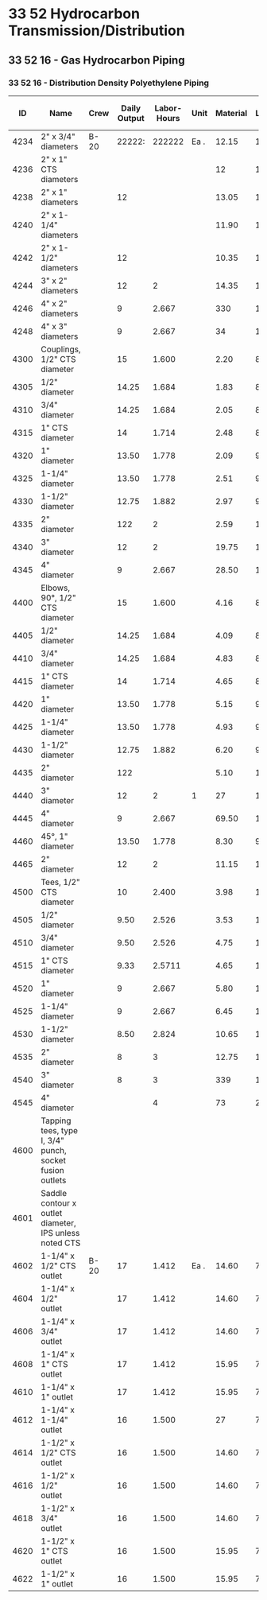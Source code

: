 # 33 52 Hydrocarbon Transmission/Distribution  
## 33 52 16 - Gas Hydrocarbon Piping  
### 33 52 16 - Distribution Density Polyethylene Piping

| ID    | Name                                      | Crew | Daily Output | Labor-Hours | Unit | Material | Labor | Equipment | Total   | Total Incl O&P |
|-------|-------------------------------------------|------|--------------|-------------|------|----------|-------|-----------|---------|----------------|
| 4234  | 2" x 3/4" diameters                       | B-20 | 22222:       | 222222      | Ea . | 12.15    | 101   |           | 113.15  | 164            |
| 4236  | 2" x 1" CTS diameters                     |      |              |             |      | 12       | 101   |           | 113     | 164            |
| 4238  | 2" x 1" diameters                         |      | 12           |             |      | 13.05    | 101   |           | 114.05  | 165            |
| 4240  | 2" x 1-1/4" diameters                     |      |              |             |      | 11.90    | 101   |           | 112.90  | 164            |
| 4242  | 2" x 1-1/2" diameters                     |      | 12           |             |      | 10.35    | 101   |           | 111.35  | 162            |
| 4244  | 3" x 2" diameters                         |      | 12           | 2           |      | 14.35    | 101   |           | 115.35  | 167            |
| 4246  | 4" x 2" diameters                         |      | 9            | 2.667       |      | 330      | 135   |           | 165     | 235            |
| 4248  | 4" x 3" diameters                         |      | 9            | 2.667       |      | 34       | 135   |           | 169     | 240            |
| 4300  | Couplings, 1/2" CTS diameter              |      | 15           | 1.600       |      | 2.20     | 81    |           | 83.20   | 123            |
| 4305  | 1/2" diameter                             |      | 14.25        | 1.684       |      | 1.83     | 85.50 |           | 87.33   | 130            |
| 4310  | 3/4" diameter                             |      | 14.25        | 1.684       |      | 2.05     | 85.50 |           | 87.55   | 130            |
| 4315  | 1" CTS diameter                           |      | 14           | 1.714       |      | 2.48     | 87    |           | 89.48   | 133            |
| 4320  | 1" diameter                               |      | 13.50        | 1.778       |      | 2.09     | 901   |           | 92.09   | 137            |
| 4325  | 1-1/4" diameter                           |      | 13.50        | 1.778       |      | 2.51     | 90    |           | 92.51   | 138            |
| 4330  | 1-1/2" diameter                           |      | 12.75        | 1.882       |      | 2.97     | 95.50 |           | 98.47   | 146            |
| 4335  | 2" diameter                               |      | 122          | 2           |      | 2.59     | 101   |           | 103.59  | 154            |
| 4340  | 3" diameter                               |      | 12           | 2           |      | 19.75    | 101   |           | 120.75  | 173            |
| 4345  | 4" diameter                               |      | 9            | 2.667       |      | 28.50    | 135   |           | 163.50  | 233            |
| 4400  | Elbows, 90°, 1/2" CTS diameter            |      | 15           | 1.600       |      | 4.16     | 811   |           | 85.16   | 126            |
| 4405  | 1/2" diameter                             |      | 14.25        | 1.684       |      | 4.09     | 85.50 |           | 89.59   | 133            |
| 4410  | 3/4" diameter                             |      | 14.25        | 1.684       |      | 4.83     | 85.50 |           | 90.33   | 133            |
| 4415  | 1" CTS diameter                           |      | 14           | 1.714       |      | 4.65     | 87    |           | 91.65   | 135            |
| 4420  | 1" diameter                               |      | 13.50        | 1.778       |      | 5.15     | 90    |           | 95.15   | 141            |
| 4425  | 1-1/4" diameter                           |      | 13.50        | 1.778       |      | 4.93     | 90    |           | 94.93   | 140            |
| 4430  | 1-1/2" diameter                           |      | 12.75        | 1.882       |      | 6.20     | 95.50 |           | 101.70  | 150            |
| 4435  | 2" diameter                               |      | 122          |             |      | 5.10     | 101   |           | 106.10  | 157            |
| 4440  | 3" diameter                               |      | 12           | 2           | 1    | 27       | 101   |           | 128     | 181            |
| 4445  | 4" diameter                               |      | 9            | 2.667       |      | 69.50    | 135   |           | 204.50  | 279            |
| 4460  | 45°, 1" diameter                          |      | 13.50        | 1.778       |      | 8.30     | 90    |           | 98.30   | 144            |
| 4465  | 2" diameter                               |      | 12           | 2           |      | 11.15    | 101   |           | 112.15  | 163            |
| 4500  | Tees, 1/2" CTS diameter                   |      | 10           | 2.400       |      | 3.98     | 122   |           | 125.98  | 186            |
| 4505  | 1/2" diameter                             |      | 9.50         | 2.526       |      | 3.53     | 128   |           | 131.53  | 195            |
| 4510  | 3/4" diameter                             |      | 9.50         | 2.526       |      | 4.75     | 128   |           | 132.75  | 196            |
| 4515  | 1" CTS diameter                           |      | 9.33         | 2.5711      |      | 4.65     | 130   |           | 134.65  | 200            |
| 4520  | 1" diameter                               |      | 9            | 2.667       |      | 5.80     | 135   |           | 140.80  | 208            |
| 4525  | 1-1/4" diameter                           |      | 9            | 2.667       |      | 6.45     | 135   |           | 141.45  | 209            |
| 4530  | 1-1/2" diameter                           |      | 8.50         | 2.824       |      | 10.65    | 143   |           | 153.65  | 226            |
| 4535  | 2" diameter                               |      | 8            | 3           |      | 12.75    | 152   |           | 164.75  | 241            |
| 4540  | 3" diameter                               |      | 8            | 3           |      | 339      | 152   |           | 191     | 270            |
| 4545  | 4" diameter                               |      |              | 4           |      | 73       | 203   |           | 276     | 385            |
| 4600  | Tapping tees, type I, 3/4" punch, socket fusion outlets |      |              |             |      |          |       |           |         |                |
| 4601  | Saddle contour x outlet diameter, IPS unless noted CTS |      |              |             |      |          |       |           |         |                |
| 4602  | 1-1/4" x 1/2" CTS outlet                  | B-20 | 17           | 1.412       | Ea . | 14.60    | 71.50 |           | 86.10   | 123            |
| 4604  | 1-1/4" x 1/2" outlet                      |      | 17           | 1.412       |      | 14.60    | 71.50 |           | 86.10   | 123            |
| 4606  | 1-1/4" x 3/4" outlet                      |      | 17           | 1.412       |      | 14.60    | 71.50 |           | 86.10   | 123            |
| 4608  | 1-1/4" x 1" CTS outlet                    |      | 17           | 1.412       |      | 15.95    | 71.50 |           | 87.45   | 125            |
| 4610  | 1-1/4" x 1" outlet                        |      | 17           | 1.412       |      | 15.95    | 71.50 |           | 87.45   | 125            |
| 4612  | 1-1/4" x 1-1/4" outlet                    |      | 16           | 1.500       |      | 27       | 76    |           | 103     | 144            |
| 4614  | 1-1/2" x 1/2" CTS outlet                  |      | 16           | 1.500       |      | 14.60    | 76    |           | 90.60   | 130            |
| 4616  | 1-1/2" x 1/2" outlet                      |      | 16           | 1.500       |      | 14.60    | 76    |           | 90.60   | 130            |
| 4618  | 1-1/2" x 3/4" outlet                      |      | 16           | 1.500       |      | 14.60    | 76    |           | 90.60   | 333            |
| 4620  | 1-1/2" x 1" CTS outlet                    |      | 16           | 1.500       |      | 15.95    | 76    |           | 91.95   | 132            |
| 4622  | 1-1/2" x 1" outlet                        |      | 16           | 1.500       |      | 15.95    | 76    |           | 91.95   | 132            |